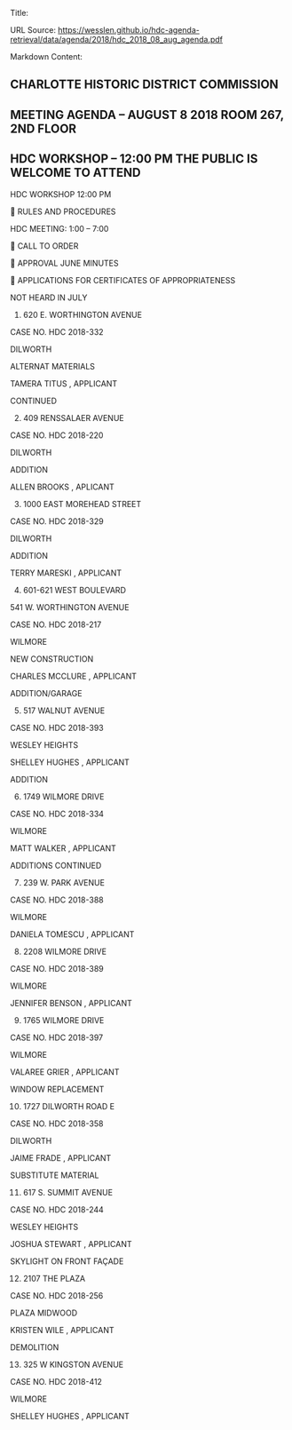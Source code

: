 Title: 

URL Source: https://wesslen.github.io/hdc-agenda-retrieval/data/agenda/2018/hdc_2018_08_aug_agenda.pdf

Markdown Content:
## CHARLOTTE HISTORIC DISTRICT COMMISSION 

## MEETING AGENDA – AUGUST 8 2018 ROOM 267, 2ND FLOOR 

## HDC WORKSHOP – 12:00 PM THE PUBLIC IS WELCOME TO ATTEND 

HDC WORKSHOP 12:00 PM 

 RULES AND PROCEDURES 

HDC MEETING: 1:00 – 7:00 

 CALL TO ORDER 

 APPROVAL JUNE MINUTES 

 APPLICATIONS FOR CERTIFICATES OF APPROPRIATENESS 

NOT HEARD IN JULY 

1. 620 E. WORTHINGTON AVENUE 

CASE NO. HDC 2018-332 

DILWORTH 

ALTERNAT MATERIALS 

TAMERA TITUS , APPLICANT 

CONTINUED 

2. 409 RENSSALAER AVENUE 

CASE NO. HDC 2018-220 

DILWORTH 

ADDITION 

ALLEN BROOKS , APLICANT 

3. 1000 EAST MOREHEAD STREET 

CASE NO. HDC 2018-329 

DILWORTH 

ADDITION 

TERRY MARESKI , APPLICANT 

4. 601-621 WEST BOULEVARD 

541 W. WORTHINGTON AVENUE 

CASE NO. HDC 2018-217 

WILMORE 

NEW CONSTRUCTION 

CHARLES MCCLURE , APPLICANT 

ADDITION/GARAGE 

5. 517 WALNUT AVENUE 

CASE NO. HDC 2018-393 

WESLEY HEIGHTS 

SHELLEY HUGHES , APPLICANT 

ADDITION 

6. 1749 WILMORE DRIVE 

CASE NO. HDC 2018-334 

WILMORE 

MATT WALKER , APPLICANT 

ADDITIONS CONTINUED 

7. 239 W. PARK AVENUE 

CASE NO. HDC 2018-388 

WILMORE 

DANIELA TOMESCU , APPLICANT 

8. 2208 WILMORE DRIVE 

CASE NO. HDC 2018-389 

WILMORE 

JENNIFER BENSON , APPLICANT 

9. 1765 WILMORE DRIVE 

CASE NO. HDC 2018-397 

WILMORE 

VALAREE GRIER , APPLICANT 

WINDOW REPLACEMENT 

10. 1727 DILWORTH ROAD E

CASE NO. HDC 2018-358 

DILWORTH 

JAIME FRADE , APPLICANT 

SUBSTITUTE MATERIAL 

11. 617 S. SUMMIT AVENUE 

CASE NO. HDC 2018-244 

WESLEY HEIGHTS 

JOSHUA STEWART , APPLICANT 

SKYLIGHT ON FRONT FAÇADE 

12. 2107 THE PLAZA 

CASE NO. HDC 2018-256 

PLAZA MIDWOOD 

KRISTEN WILE , APPLICANT 

DEMOLITION 

13. 325 W KINGSTON AVENUE 

CASE NO. HDC 2018-412 

WILMORE 

SHELLEY HUGHES , APPLICANT

